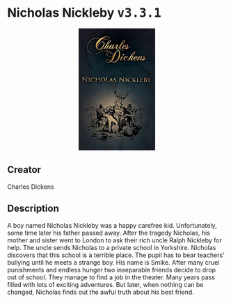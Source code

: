 
# Nicholas Nickleby <kbd>v3.3.1</kbd>

<center>
  <img src="./cover-1024.jpg"/>
</center>

## Creator
Charles Dickens

## Description
<p>A boy named Nicholas Nickleby was a happy carefree kid. Unfortunately, some time later his father passed away. After the tragedy Nicholas, his mother and sister went to London to ask their rich uncle Ralph Nickleby for help. The uncle sends Nicholas to a private school in Yorkshire. Nicholas discovers that this school is a terrible place. The pupil has to bear teachers' bullying until he meets a strange boy. His name is Smike. After many cruel punishments and endless hunger two inseparable friends decide to drop out of school. They manage to find a job in the theater. Many years pass filled with lots of exciting adventures. But later, when nothing can be changed, Nicholas finds out the awful truth about his best friend.  </p>
